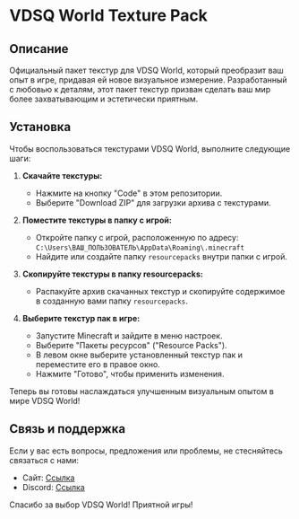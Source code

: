 # VDSQ World Texture Pack

## Описание
Официальный пакет текстур для VDSQ World, который преобразит ваш опыт в игре, придавая ей новое визуальное измерение. Разработанный с любовью к деталям, этот пакет текстур призван сделать ваш мир более захватывающим и эстетически приятным.

## Установка
Чтобы воспользоваться текстурами VDSQ World, выполните следующие шаги:

1. **Скачайте текстуры:**
   - Нажмите на кнопку "Code" в этом репозитории.
   - Выберите "Download ZIP" для загрузки архива с текстурами.

2. **Поместите текстуры в папку с игрой:**
   - Откройте папку с игрой, расположенную по адресу: `C:\Users\ВАШ_ПОЛЬЗОВАТЕЛЬ\AppData\Roaming\.minecraft`
   - Найдите или создайте папку `resourcepacks` внутри папки с игрой.

3. **Скопируйте текстуры в папку resourcepacks:**
   - Распакуйте архив скачанных текстур и скопируйте содержимое в созданную вами папку `resourcepacks`.

4. **Выберите текстур пак в игре:**
   - Запустите Minecraft и зайдите в меню настроек.
   - Выберите "Пакеты ресурсов" ("Resource Packs").
   - В левом окне выберите установленный текстур пак и переместите его в правое окно.
   - Нажмите "Готово", чтобы применить изменения.

Теперь вы готовы наслаждаться улучшенным визуальным опытом в мире VDSQ World!

## Связь и поддержка
Если у вас есть вопросы, предложения или проблемы, не стесняйтесь связаться с нами:
- Сайт: [Ссылка](https://www.vdsq.fun/)
- Discord: [Ссылка](https://discord.gg/6nEUKXVu9Q)

Спасибо за выбор VDSQ World! Приятной игры!